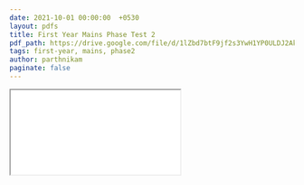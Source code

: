 ```yaml
---
date: 2021-10-01 00:00:00  +0530
layout: pdfs
title: First Year Mains Phase Test 2
pdf_path: https://drive.google.com/file/d/1lZbd7btF9jf2s3YwH1YP0ULDJ2Akhp6A/preview?usp=drive_link
tags: first-year, mains, phase2
author: parthnikam
paginate: false
---
```


<iframe class="embed-pdf" src="{{ page.pdf_path }}#toolbar=0" seamless="seamless" scrolling="no" style="overflow:hidden"></iframe>
